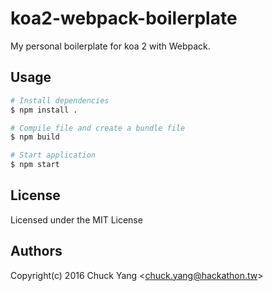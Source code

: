 # koa2-webpack-boilerplate
My personal boilerplate for koa 2 with Webpack.

## Usage
```bash
# Install dependencies
$ npm install .

# Compile file and create a bundle file
$ npm build

# Start application
$ npm start
```
## License
Licensed under the MIT License

## Authors
Copyright(c) 2016 Chuck Yang <<chuck.yang@hackathon.tw>>
